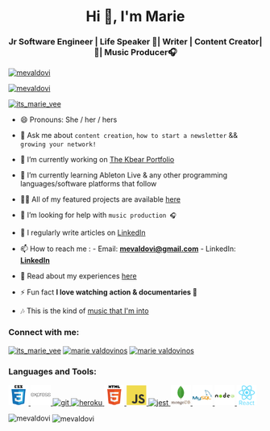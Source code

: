 
<h1 align="center">Hi 👋, I'm Marie</h1>
<h3 align="center">Jr Software Engineer | Life Speaker 📢| Writer | Content Creator|🎹| Music Producer🎧</h3>

<p><a href="https://komarev.com/ghpvc/?username=mevaldovi&style=flat-square"><img src="https://komarev.com/ghpvc/?username=mevaldovi&style=flat-square" alt="mevaldovi" /></a></p>

<p><a href="https://github.com/ryo-ma/github-profile-trophy"><img src="https://github-profile-trophy.vercel.app/?username=mevaldovi" alt="mevaldovi" /></a></p>

<p><a href="https://twitter.com/its_marie_vee" target="blank"><img src="https://img.shields.io/twitter/follow/its_marie_vee?logo=twitter&style=for-the-badge" alt="its_marie_vee" /></a></p>

- 😄 Pronouns: She / her / hers

- 📣 Ask me about `content creation`, `how to start a newsletter` && `growing your network!` 

- 🔭 I’m currently working on [The Kbear Portfolio](https://github.com/mevaldovi/The-Snake-GameKbear-Portfolio-Template)
- 🌱 I’m currently learning Ableton Live & any other programming languages/software platforms that follow

- 👨‍💻 All of my featured projects are available [here](https://my-professional-portfolio-hm7e5gi36-mevaldovi.vercel.app)
- 🤔 I’m looking for help with `music production 🎧`

- 📝 I regularly write articles on [LinkedIn](https://www.linkedin.com/newsletters/tech-talk-6891552400495181824)

- 📫 How to reach me :
      - Email: **mevaldovi@gmail.com**
      - LinkedIn: **[LinkedIn](https://www.linkedin.com/in/marie-valdovinos)**

- 📄 Read about my experiences [here](https://docs.google.com/document/d/1osEJBXoUH3Fd-1nd7xousUJQARunqOjvyyQJCtBStYI)

- ⚡ Fun fact **I love watching action & documentaries 🎥**

- 🎶 This is the kind of [music that I'm into](https://open.spotify.com/playlist/2BwcPUeirkNWs28wM6d7cf?si=05ceb420686549d3)

<h3 align="left">Connect with me:</h3>
<p align="left">
<a href="https://twitter.com/its_marie_vee" target="blank"><img align="center" src="https://raw.githubusercontent.com/rahuldkjain/github-profile-readme-generator/master/src/images/icons/Social/twitter.svg" alt="its_marie_vee" height="30" width="40" /></a>
<a href="https://linkedin.com/in/marie valdovinos" target="blank"><img align="center" src="https://raw.githubusercontent.com/rahuldkjain/github-profile-readme-generator/master/src/images/icons/Social/linked-in-alt.svg" alt="marie valdovinos" height="30" width="40" /></a>
<a href="https://www.youtube.com/c/marie valdovinos" target="blank"><img align="center" src="https://raw.githubusercontent.com/rahuldkjain/github-profile-readme-generator/master/src/images/icons/Social/youtube.svg" alt="marie valdovinos" height="30" width="40" /></a>
</p>

<h3 align="left">Languages and Tools:</h3>
<p align="left"> <a href="https://www.w3schools.com/css/" target="_blank" rel="noreferrer"> <img src="https://raw.githubusercontent.com/devicons/devicon/master/icons/css3/css3-original-wordmark.svg" alt="css3" width="40" height="40"/> </a> <a href="https://expressjs.com" target="_blank" rel="noreferrer"> <img src="https://raw.githubusercontent.com/devicons/devicon/master/icons/express/express-original-wordmark.svg" alt="express" width="40" height="40"/> </a> <a href="https://git-scm.com/" target="_blank" rel="noreferrer"> <img src="https://www.vectorlogo.zone/logos/git-scm/git-scm-icon.svg" alt="git" width="40" height="40"/> </a> <a href="https://heroku.com" target="_blank" rel="noreferrer"> <img src="https://www.vectorlogo.zone/logos/heroku/heroku-icon.svg" alt="heroku" width="40" height="40"/> </a> <a href="https://www.w3.org/html/" target="_blank" rel="noreferrer"> <img src="https://raw.githubusercontent.com/devicons/devicon/master/icons/html5/html5-original-wordmark.svg" alt="html5" width="40" height="40"/> </a> <a href="https://developer.mozilla.org/en-US/docs/Web/JavaScript" target="_blank" rel="noreferrer"> <img src="https://raw.githubusercontent.com/devicons/devicon/master/icons/javascript/javascript-original.svg" alt="javascript" width="40" height="40"/> </a> <a href="https://jestjs.io" target="_blank" rel="noreferrer"> <img src="https://www.vectorlogo.zone/logos/jestjsio/jestjsio-icon.svg" alt="jest" width="40" height="40"/> </a> <a href="https://www.mongodb.com/" target="_blank" rel="noreferrer"> <img src="https://raw.githubusercontent.com/devicons/devicon/master/icons/mongodb/mongodb-original-wordmark.svg" alt="mongodb" width="40" height="40"/> </a> <a href="https://www.mysql.com/" target="_blank" rel="noreferrer"> <img src="https://raw.githubusercontent.com/devicons/devicon/master/icons/mysql/mysql-original-wordmark.svg" alt="mysql" width="40" height="40"/> </a> <a href="https://nodejs.org" target="_blank" rel="noreferrer"> <img src="https://raw.githubusercontent.com/devicons/devicon/master/icons/nodejs/nodejs-original-wordmark.svg" alt="nodejs" width="40" height="40"/> </a> <a href="https://reactjs.org/" target="_blank" rel="noreferrer"> <img src="https://raw.githubusercontent.com/devicons/devicon/master/icons/react/react-original-wordmark.svg" alt="react" width="40" height="40"/> </a> </p>

<p><img align="left" src="https://github-readme-stats.vercel.app/api/top-langs?username=mevaldovi&show_icons=true&locale=en&layout=compact" alt="mevaldovi" /></p>

<p>&nbsp;<img align="center" src="https://github-readme-stats.vercel.app/api?username=mevaldovi&show_icons=true&locale=en" alt="mevaldovi" /></p>


